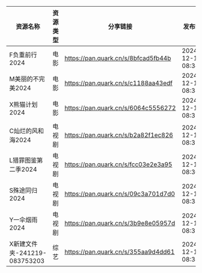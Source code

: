 | 资源名称                    | 资源类型 | 分享链接                                | 发布时间                |
| ----------------------- | ---- | ----------------------------------- | ------------------- |
| F负重前行2024               | 电影   | https://pan.quark.cn/s/8bfcad5fb44b | 2024-12-19 08:34:09 |
| M美丽的不完美2024             | 电影   | https://pan.quark.cn/s/c1188aa43edf | 2024-12-19 08:38:23 |
| X熊猫计划2024               | 电影   | https://pan.quark.cn/s/6064c5556272 | 2024-12-19 08:32:40 |
| C灿烂的风和海2024             | 电视剧  | https://pan.quark.cn/s/b2a82f1ec826 | 2024-12-19 08:32:09 |
| L猎罪图鉴第二季2024            | 电视剧  | https://pan.quark.cn/s/fcc03e2e3a95 | 2024-12-19 08:36:09 |
| S殊途同归2024               | 电视剧  | https://pan.quark.cn/s/09c3a701d7d0 | 2024-12-19 08:38:32 |
| Y一伞烟雨2024               | 电视剧  | https://pan.quark.cn/s/3b9e8e05957d | 2024-12-19 08:32:17 |
| X新建文件夹-241219-083753203 | 综艺   | https://pan.quark.cn/s/355aa9d4dd61 | 2024-12-19 08:38:06 |
